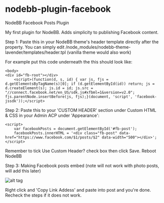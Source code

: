 # nodebb-plugin-facebook
NodeBB Facebook Posts Plugin

My first plugin for NodeBB. Adds simplicity to publishing Facebook content.

Step 1:
Paste this in your NodeBB theme's header template directly after the <body> property. 
You can simply edit /node_modules/nodebb-theme-lavender/templates/header.tpl (vanilla theme would also work)

For example put this code underneath the <body> this should look like:
```
<body>
<div id="fb-root"></div>
	<script>(function(d, s, id) { var js, fjs = d.getElementsByTagName(s)[0]; if (d.getElementById(id)) return; js = d.createElement(s); js.id = id; js.src = "//connect.facebook.net/en_US/sdk.js#xfbml=1&version=v2.0"; fjs.parentNode.insertBefore(js, fjs);}(document, 'script', 'facebook-jssdk'));</script>
```

Step 2:
Paste this to your 'CUSTOM HEADER' section under Custom HTML & CSS in your Admin ACP under 'Appearance':
```
<script>
    var facebookPosts = document.getElementById('#fb-post');
    facebookPosts.innerHTML = '<div class="fb-post" data-href="https://www.facebook.com/$1/posts/$2" data-width="500"></div>';
</script>
```
Remember to tick Use Custom Header? check box then click Save. Reboot NodeBB

Step 3:
Making Facebook posts embed (note will not work with photo posts, will add this later)

![alt tag](https://github.com/highkick05/nodebb-plugin-facebook/blob/master/facebook-plugin.jpg)

Right click and 'Copy Link Addess' and paste into post and you're done. Recheck the steps if it does not work.



